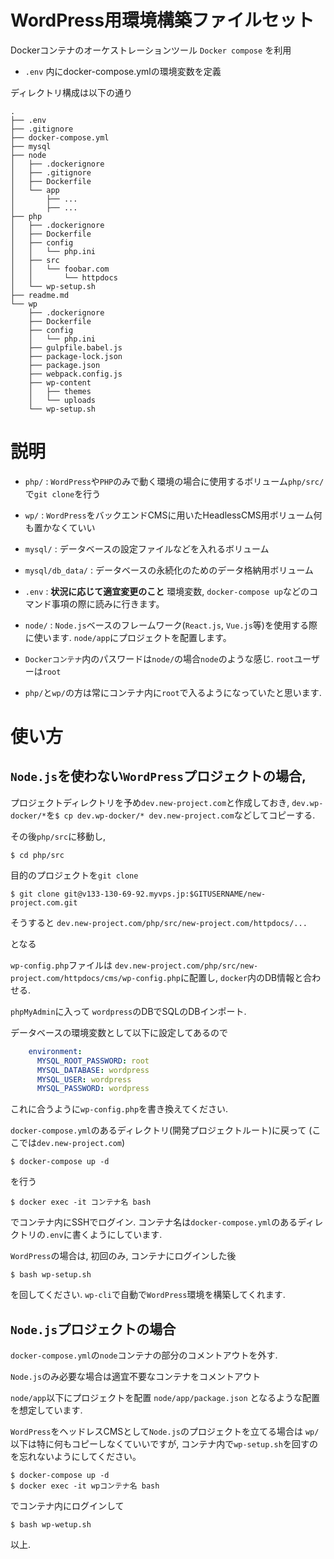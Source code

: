 # WordPress用環境構築ファイルセット
Dockerコンテナのオーケストレーションツール `Docker compose` を利用

- `.env` 内にdocker-compose.ymlの環境変数を定義

ディレクトリ構成は以下の通り

~~~
.
├── .env
├── .gitignore
├── docker-compose.yml
├── mysql
├── node
│   ├── .dockerignore
│   ├── .gitignore
│   ├── Dockerfile
│   └── app
│       ├── ...
│       ├── ...
├── php
│   ├── .dockerignore
│   ├── Dockerfile
│   ├── config
│   │   └── php.ini
│   ├── src
│   │   └── foobar.com
│   │       └── httpdocs
│   └── wp-setup.sh
├── readme.md
└── wp
    ├── .dockerignore
    ├── Dockerfile
    ├── config
    │   └── php.ini
    ├── gulpfile.babel.js
    ├── package-lock.json
    ├── package.json
    ├── webpack.config.js
    ├── wp-content
    │   ├── themes
    │   └── uploads
    └── wp-setup.sh
~~~
# 説明
- `php/` : `WordPress`や`PHP`のみで動く環境の場合に使用するボリューム`php/src/`で`git clone`を行う
- `wp/` : `WordPress`をバックエンドCMSに用いたHeadlessCMS用ボリューム何も置かなくていい
- `mysql/` : データベースの設定ファイルなどを入れるボリューム
- `mysql/db_data/` : データベースの永続化のためのデータ格納用ボリューム
- `.env` : **状況に応じて適宜変更のこと** 環境変数, `docker-compose up`などのコマンド事項の際に読みに行きます。
- `node/` : `Node.js`ベースのフレームワーク(`React.js`, `Vue.js`等)を使用する際に使います. `node/app`にプロジェクトを配置します。

- `Dockerコンテナ`内のパスワードは`node/`の場合`node`のような感じ. `root`ユーザーは`root`
- `php/`と`wp/`の方は常にコンテナ内に`root`で入るようになっていたと思います.


# 使い方
## `Node.js`を使わない`WordPress`プロジェクトの場合,
プロジェクトディレクトリを予め`dev.new-project.com`と作成しておき, 
`dev.wp-docker/*`を`$ cp dev.wp-docker/* dev.new-project.com`などしてコピーする.

その後`php/src`に移動し,
```
$ cd php/src
```
目的のプロジェクトを`git clone`
```
$ git clone git@v133-130-69-92.myvps.jp:$GITUSERNAME/new-project.com.git
```
そうすると
`dev.new-project.com/php/src/new-project.com/httpdocs/...`

となる

`wp-config.php`ファイルは
`dev.new-project.com/php/src/new-project.com/httpdocs/cms/wp-config.php`に配置し, `docker`内のDB情報と合わせる.

`phpMyAdmin`に入って
`wordpress`のDBでSQLのDBインポート.

データベースの環境変数として以下に設定してあるので
```:docker-compose.yml
    environment:
      MYSQL_ROOT_PASSWORD: root
      MYSQL_DATABASE: wordpress
      MYSQL_USER: wordpress
      MYSQL_PASSWORD: wordpress
```
これに合うように`wp-config.php`を書き換えてください.


`docker-compose.yml`のあるディレクトリ(開発プロジェクトルート)に戻って
(ここでは`dev.new-project.com`)
```
$ docker-compose up -d
```
を行う

```
$ docker exec -it コンテナ名 bash
```
でコンテナ内にSSHでログイン.
コンテナ名は`docker-compose.yml`のあるディレクトリの`.env`に書くようにしています.

`WordPress`の場合は, 初回のみ,
コンテナにログインした後
```
$ bash wp-setup.sh
```
を回してください.
`wp-cli`で自動で`WordPress`環境を構築してくれます.


## `Node.js`プロジェクトの場合

`docker-compose.yml`の`node`コンテナの部分のコメントアウトを外す.

`Node.js`のみ必要な場合は適宜不要なコンテナをコメントアウト

`node/app`以下にプロジェクトを配置
`node/app/package.json` となるような配置を想定しています.

`WordPress`をヘッドレスCMSとして`Node.js`のプロジェクトを立てる場合は
`wp/`以下は特に何もコピーしなくていいですが,
コンテナ内で`wp-setup.sh`を回すのを忘れないようにしてください。

```
$ docker-compose up -d
$ docker exec -it wpコンテナ名 bash
```
でコンテナ内にログインして

```
$ bash wp-wetup.sh
```





以上.